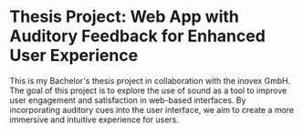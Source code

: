 # Thesis Project: Web App with Auditory Feedback for Enhanced User Experience

This is my Bachelor's thesis project in collaboration with the inovex GmbH. The goal of this project is to explore the use of sound as a tool to improve user engagement and satisfaction in web-based interfaces. By incorporating auditory cues into the user interface, we aim to create a more immersive and intuitive experience for users.